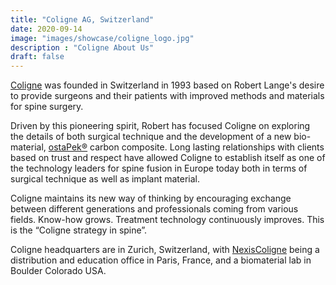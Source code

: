```yaml
---
title: "Coligne AG, Switzerland"
date: 2020-09-14
image: "images/showcase/coligne_logo.jpg"
description : "Coligne About Us"
draft: false
---
```


[Coligne](http://www.coligne.com/international/home.html) was founded in Switzerland in 1993 based on Robert Lange's desire to provide surgeons and their patients with improved methods and materials for spine surgery. 

Driven by this pioneering spirit, Robert has focused Coligne on exploring the details of both surgical technique and the development of a new bio-material, [ostaPek®](https://spinenuances.com/ostapek) carbon composite. 
Long lasting relationships with clients based on trust and respect have allowed Coligne to establish itself as one of the technology leaders for 
spine fusion in Europe today both in terms of surgical technique as well as implant material. 

<!-- [Coligne](http://www.coligne.com/international/home.html) maintains its new way of thinking and strategy that biomaterials are required to build higher performance implant systems for more complete surgery, yet with less trauma to the patient. 
Working closely with the spine community and introducing broad expertise into a functioning group, Coligne spine implant systems continue to be made simpler to employ, yet more effective in treatment.  -->
Coligne maintains its new way of thinking by encouraging exchange between different generations and professionals coming from various fields.
Know-how grows. Treatment technology continuously improves. This is the “Coligne strategy in spine”.

Coligne headquarters are in Zurich, Switzerland, with [NexisColigne](https://nexiscoligne.fr/en/home-en/) being a distribution and education office in Paris, France, and a biomaterial lab in Boulder Colorado USA.
 
